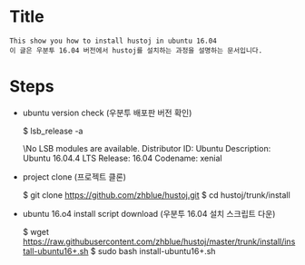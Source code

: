 # Title

    This show you how to install hustoj in ubuntu 16.04
    이 글은 우분투 16.04 버전에서 hustoj를 설치하는 과정을 설명하는 문서입니다.


# Steps

* ubuntu version check (우분투 배포판 버전 확인)

    
    $ lsb_release -a

    \No LSB modules are available.
    Distributor ID: Ubuntu
    Description:    Ubuntu 16.04.4 LTS
    Release:    16.04
    Codename:   xenial



* project clone (프로젝트 클론)

    
    $ git clone https://github.com/zhblue/hustoj.git
    $ cd hustoj/trunk/install

* ubuntu 16.o4 install script download (우분투 16.04 설치 스크립트 다운)

    
    $ wget https://raw.githubusercontent.com/zhblue/hustoj/master/trunk/install/install-ubuntu16+.sh
    $ sudo bash install-ubuntu16+.sh


